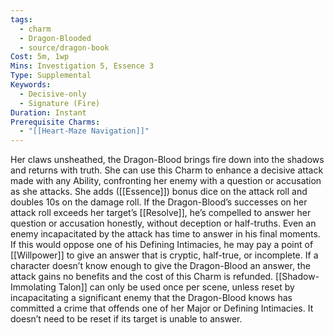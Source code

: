 ```yaml
---
tags:
  - charm
  - Dragon-Blooded
  - source/dragon-book
Cost: 5m, 1wp
Mins: Investigation 5, Essence 3
Type: Supplemental
Keywords:
  - Decisive-only
  - Signature (Fire)
Duration: Instant
Prerequisite Charms:
  - "[[Heart-Maze Navigation]]"
---
```

Her claws unsheathed, the Dragon-Blood brings fire down into the shadows and returns with truth. She can use this Charm to enhance a decisive attack made with any Ability, confronting her enemy with a question or accusation as she attacks. She adds ([[Essence]]) bonus dice on the attack roll and doubles 10s on the damage roll. If the Dragon-Blood’s successes on her attack roll exceeds her target’s [[Resolve]], he’s compelled to answer her question or accusation honestly, without deception or half-truths. Even an enemy incapacitated by the attack has time to answer in his final moments. If this would oppose one of his Defining Intimacies, he may pay a point of [[Willpower]] to give an answer that is cryptic, half-true, or incomplete. If a character doesn’t know enough to give the Dragon-Blood an answer, the attack gains no benefits and the cost of this Charm is refunded. [[Shadow-Immolating Talon]] can only be used once per scene, unless reset by incapacitating a significant enemy that the Dragon-Blood knows has committed a crime that offends one of her Major or Defining Intimacies. It doesn’t need to be reset if its target is unable to answer.